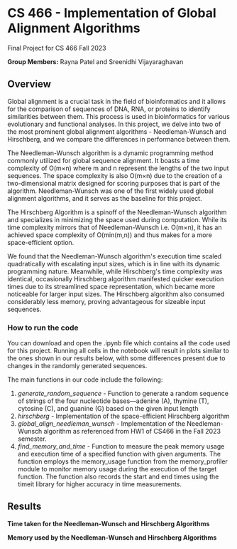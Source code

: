 # CS 466 - Implementation of Global Alignment Algorithms
Final Project for CS 466 Fall 2023

**Group Members:** Rayna Patel and Sreenidhi Vijayaraghavan

## Overview
Global alignment is a crucial task in the field of bioinformatics and it allows for the comparison of sequences of DNA, RNA, or proteins to identify similarities between them. This process is used in bioinformatics for various evolutionary and functional analyses. In this project, we delve into two of the most prominent global alignment algorithms - Needleman-Wunsch and Hirschberg, and we compare the differences in performance between them.

The Needleman-Wunsch algorithm is a dynamic programming method commonly utilized for global sequence alignment. It boasts a time complexity of O(m×n) where m and n represent the lengths of the two input sequences. The space complexity is also O(m×n) due to the creation of a two-dimensional matrix designed for scoring purposes that is part of the algorithm. Needleman-Wunsch was one of the first widely used global alignment algorithms, and it serves as the baseline for this project.

The Hirschberg Algorithm is a spinoff of the Needleman-Wunsch algorithm and specializes in minimizing the space used during computation. While its time complexity mirrors that of Needleman-Wunsch i.e. O(m×n), it has an achieved space complexity of O(min(m,n)) and thus makes for a more space-efficient option. 

We found that the Needleman-Wunsch algorithm's execution time scaled quadratically with escalating input sizes, which is in line with its dynamic programming nature. Meanwhile, while Hirschberg's time complexity was identical, occasionally Hirschberg algorithm manifested quicker execution times due to its streamlined space representation, which became more  noticeable for larger input sizes. The Hirschberg algorithm also consumed considerably less memory, proving advantageous for sizeable input sequences.


### How to run the code

You can download and open the .ipynb file which contains all the code used for this project. Running all cells in the notebook will result in plots similar to the ones shown in our results below, with some differences present due to changes in the randomly generated sequences.

The main functions in our code include the following:
1. _generate_random_sequence_ - Function to generate a random sequence of strings of the four nucleotide bases—adenine (A), thymine (T), cytosine (C), and guanine (G) based on the given input length
2. _hirschberg_ - Implementation of the space-efficient Hirschberg algorithm
3. _global_align_needleman_wunsch_ - Implementation of the Needleman-Wunsch algorithm as referenced from HW1 of CS466 in the Fall 2023 semester.
4. _find_memory_and_time_ - Function to measure the peak memory usage and execution time of a specified function with given arguments. The function employs the memory_usage function from the memory_profiler module to monitor memory usage during the execution of the target function. The function also records the start and end times using the timeit library for higher accuracy in time measurements.

## Results

**Time taken for the Needleman-Wunsch and Hirschberg Algorithms**

**Memory used by the Needleman-Wunsch and Hirschberg Algorithms**


